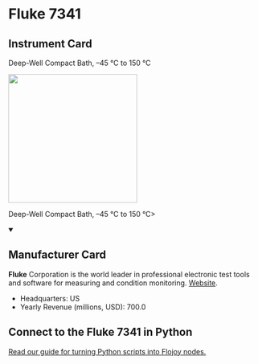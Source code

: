 
# Fluke 7341

## Instrument Card

<div className="flex">

<div>

Deep-Well Compact Bath, –45 °C to 150 °C

</div>

<img width="256" src="https://v5.airtableusercontent.com/v1/19/19/1691539200000/VeliAy1u6JYATroBCpHtrw/6XuIIXg2zsbHfwMEHrRzhrfMVvcAdJ42zTYNziovl_Z9kl7yZpWc0QZaLXUroPvh7xT2wbeSjM8u1Njip2NRgKgYgRucwQm1gAmRdjtr698/boLI1NCffDKyE67Mhp_D1Db-IXD_YO_UtQwYCL-W2CQ"/>

</div>

Deep-Well Compact Bath, –45 °C to 150 °C>

<details open>
<summary><h2>Manufacturer Card</h2></summary>

**Fluke** Corporation is the world leader in professional electronic test tools and software for measuring and condition monitoring. <a href="https://us.flukecal.com/">Website</a>.

<ul>
  <li>Headquarters: US</li>
  <li>Yearly Revenue (millions, USD): 700.0</li>
</ul>
</details>

## Connect to the Fluke 7341 in Python

[Read our guide for turning Python scripts into Flojoy nodes.](https://docs.flojoy.ai/custom-nodes/creating-custom-node/)



